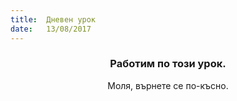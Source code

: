 ```yaml
---
title:  Дневен урок
date:   13/08/2017
---
```


### <center>Работим по този урок.</center>
<center>Моля, върнете се по-късно.</center>